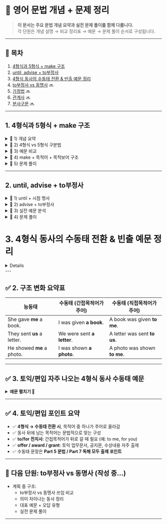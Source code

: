 # 📘 영어 문법 개념 + 문제 정리

> **이 문서는 주요 문법 개념 요약과 실전 문제 풀이를 함께 다룹니다.**  
> 각 단원은 개념 설명 → 비교 정리표 → 예문 → 문제 풀이 순서로 구성됩니다.

---

## 📑 목차

1. [4형식과 5형식 + make 구조](#1-4형식과-5형식--make-구조)
2. [until, advise + to부정사](#2-until-advise--to부정사)
3. [4형식 동사의 수동태 전환 & 빈출 예문 정리](#3-4형식-동사의-수동태-전환--빈출-예문-정리)
4. [to부정사 vs 동명사](#3-to부정사-vs-동명사) 🔜
5. [가정법](#4-가정법) 🔜
6. [관계사](#5-관계사) 🔜
7. [분사구문](#6-분사구문) 🔜

---

## 1. 4형식과 5형식 + make 구조

<details>
<summary>📌 1) 개념 요약</summary>

### ✅ 4형식과 5형식 구조

| 형식    | 구조                             | 목적어 수 | 목적보어 종류              | 설명 및 예시                                   |
|---------|--------------------------------|----------|--------------------------|----------------------------------------------|
| **4형식** | S + V + 간접목적어 + 직접목적어   | 2개       | 없음                     | 예: I gave **her** **a book**. |
| **5형식** | S + V + 목적어 + 목적보어         | 2개       | 동사원형, 형용사, 명사 등 | 예: She made **me** **happy**. |

</details>

<details>
<summary>📌 2) 4형식 vs 5형식 구분법</summary>

| 특징 | 4형식 | 5형식 |
|------|-------|--------|
| 동사 뒤 형용사/동사원형 오는가? | ❌ 없음 | ✅ 가능 |
| 목적어가 사람 + 뒤에 명사(사물) | ✅ | ❌ |
| 목적어 뒤에 감정/상태 설명 | ❌ | ✅ |

</details>

<details>
<summary>📌 3) 예문 비교</summary>

| 문장 | 형식 | 설명 |
|------|------|------|
| I gave **her** **a book**. | 4형식 | 간접/직접 목적어 |
| She made **me** **happy**. | 5형식 | 목적보어 형용사 |
| They elected **him** **president**. | 5형식 | 목적보어 명사 |

</details>

<details>
<summary>📌 4) make + 목적어 + 목적보어 구조</summary>

### 1️⃣ make + 사람 + **동사원형** (행동 유도)

- 예:  
  - She made me **cry**.  
  - The teacher made us **stay** late.

### 2️⃣ make + 사람 + **형용사** (상태 설명)

- 예:  
  - That news made me **happy**.  
  - You made me **proud**.

> ✅ **팁**  
> - 감정/상태 → 형용사  
> - 행동 → 동사원형 (to 없이)

</details>

<details>
<summary>📌 5) 문제 풀이</summary>

**문제:**  
If you don't stop making that noise,  
you'll make your grandmother ______.  
① to complain ② complaining ③ complain ④ complaint

**정답:** ③ complain  
**해설:**  
- 사역동사 make는 **목적어 + 동사원형** 구조를 취함.  
- 목적어 'your grandmother' 뒤에 동사원형 **complain**이 와야 함.

</details>

---

## 2. until, advise + to부정사

<details>
<summary>📌 1) until + 시점 명사</summary>

| 전치사 | 뜻 | 뒤에 올 수 있는 명사 |
|--------|-----|--------------------|
| until | ~까지 (지속) | **시점명사** |
| by | ~까지 (완료) | 기한 명사 |
| during | ~동안 (중간 사건) | 기간명사 |
| for | ~동안 (지속) | 숫자 기간 |

**올바른 예시:**  
- until **the summer** ✅  
- until **2025** ✅  
- until **the weather** ❌ (시점 아님)

</details>

<details>
<summary>📌 2) advise + to부정사</summary>

- **advise + 사람 + to + 동사원형**  
  → "~에게 ~하라고 조언하다"

**예시:**  
- Arsov Consulting **advised us to wait** until the summer.

**비슷한 구조의 동사들:**  

| 동사 | 구조 | 예문 |
|------|------|------|
| advise | advise + 사람 + to V | She advised me to rest. |
| tell | tell + 사람 + to V | He told us to go. |
| ask | ask + 사람 + to V | I asked her to help. |

</details>

<details>
<summary>📌 3) 실전 예문 분석</summary>

> Arsov Consulting advised us to wait until the summer to ship the new line of sweaters.

🔍 문장 구조 분석:  
- **주어**: Arsov Consulting  
- **동사**: advised  
- **목적어**: us  
- **to부정사**: to wait  
- **until + 명사**: until the summer  
- **목적**: to ship the new line of sweaters

👉 해석: Arsov Consulting은 여름까지 기다렸다가 새 스웨터 라인을 배송하라고 우리에게 조언했다.

</details>

<details>
<summary>📌 4) 문제 풀이</summary>

**문제:**  
Arsov Consulting advised us to wait until the  
_______ to ship the new line of sweaters.  
(A) summer  
(B) year  
(C) hours  
(D) weather

**정답:** (A) summer ✅

**해설:**  
- **until + 시점 명사** 구조에서 적절한 명사는 **summer**  
- year도 가능할 수 있으나 문맥상 구체적인 시점인 여름이 더 자연스러움  
- **hours, weather**는 시점이 아니므로 불가  

📌 참고: until 뒤에는 **기간이 아닌 시점**을 나타내는 명사만 가능  
(예: until the meeting, until Monday, until the evening 등)

</details>

# 3. 4형식 동사의 수동태 전환 & 빈출 예문 정리
<details>
✅ 1. 개념 정리: 4형식 수동태 구조 변화

**4형식 문장 구조 (S + V + IO + DO)**  
→ 수동태로 바꿀 때, **간접목적어(IO)** 또는 **직접목적어(DO)** 중 하나를 주어로 올 수 있음.

📍 2) 예시 
```
She gave me a book.  
→ I was given a book. (간접목적어 "me"가 주어)  
→ A book was given to me. (직접목적어 "a book"이 주어)
```

> 동사 뒤에 **"남은 목적어"**가 온다고 해도 틀린 문장은 아님!  
> 이는 **4형식의 자연스러운 수동태 전환 구조**임.
</details>
---

## ✅ 2. 구조 변화 요약표

| 능동태 | 수동태 (간접목적어가 주어) | 수동태 (직접목적어가 주어) |
|--------|-----------------------------|-----------------------------|
| She gave **me** a book. | I was given **a book**. | A book was given **to me**. |
| They sent **us** a letter. | We were sent **a letter**. | A letter was sent **to us**. |
| He showed **me** a photo. | I was shown **a photo**. | A photo was shown **to me**. |

---

## ✅ 3. 토익/편입 자주 나오는 4형식 동사 수동태 예문

<details>
<summary><strong>예문 펼치기 🔽</strong></summary>

### 1. **give** (주다) ★★★
- 능동: The manager gave her a promotion.  
- 수동1: She was given a promotion.  
- 수동2: A promotion was given to her.

---

### 2. **send** (보내다) ★★★
- 능동: The company sent the client an invoice.  
- 수동1: The client was sent an invoice.  
- 수동2: An invoice was sent to the client.

---

### 3. **offer** (제공하다, 제안하다) ★★★
- 능동: They offered us a discount.  
- 수동1: We were offered a discount.  
- 수동2: A discount was offered to us.

---

### 4. **show** (보여주다) ★★☆
- 능동: She showed him the new layout.  
- 수동1: He was shown the new layout.  
- 수동2: The new layout was shown to him.

---

### 5. **tell** (말하다) ★★☆
- 능동: The director told me the schedule.  
- 수동1: I was told the schedule.  
- 수동2: The schedule was told to me.

---

### 6. **teach** (가르치다) ★★☆
- 능동: He taught the students English.  
- 수동1: The students were taught English.  
- 수동2: English was taught to the students.

---

### 7. **award** (수여하다) ★★☆
- 능동: The committee awarded her a certificate.  
- 수동1: She was awarded a certificate.  
- 수동2: A certificate was awarded to her.

---

### 8. **grant** (허가하다, 부여하다) ★★☆
- 능동: The government granted him a visa.  
- 수동1: He was granted a visa.  
- 수동2: A visa was granted to him.

</details>

---

## ✅ 4. 토익/편입 포인트 요약

- ✅ **4형식 → 수동태 전환 시**, 목적어 중 하나가 주어로 올라감
- ✅ 동사 뒤에 남는 목적어는 문법적으로 맞는 구성
- ✅ **to/for 전치사**: 간접목적어가 뒤로 갈 때 필요 (예: to me, for you)
- ✅ **offer / award / grant**: 토익 업무문서, 공지문, 수상내용 자주 출제
- ✅ 수동태 문장은 **Part 5 문법 / Part 7 독해 모두 출제 포인트**
---

## 🚧 다음 단원: to부정사 vs 동명사 (작성 중…)

- 계획 중 구조:
  - to부정사 vs 동명사 쓰임 비교
  - 의미 차이나는 동사 정리
  - 대표 예문 + 오답 유형
  - 실전 문제 풀이

---
